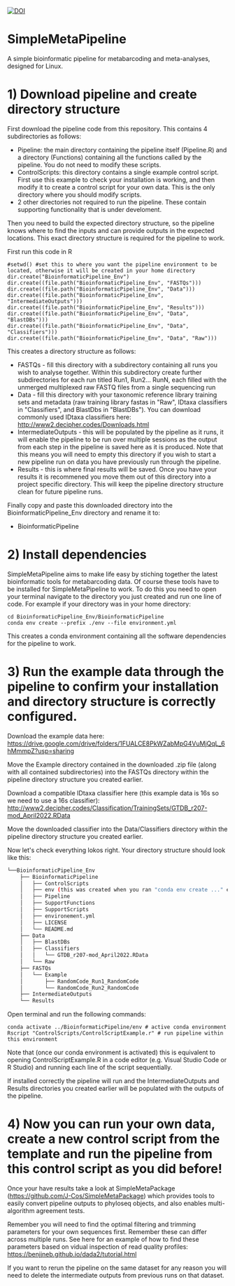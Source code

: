 [![DOI](https://zenodo.org/badge/DOI/10.5281/zenodo.7740558.svg)](https://doi.org/10.5281/zenodo.7740558)

# SimpleMetaPipeline
 A simple bioinformatic pipeline for metabarcoding and meta-analyses, designed for Linux.

# 1) Download pipeline and create directory structure

 First download the pipeline code from this repository. This contains 4 subdirectories as follows:
- Pipeline: the main directory containing the pipeline itself (Pipeline.R) and a directory (Functions) containing all the functions called by the pipeline. You do not need to modify these scripts.
- ControlScripts: this directory contains a single example control script. First use this example to check your installation is working, and then modify it to create a control script for your own data. This is the only directory where you should modify scripts.
- 2 other directories not required to run the pipeline. These contain supporting functionality that is under develoment.

 Then you need to build the expected directory structure, so the pipeline knows where to find the inputs and can provide outputs in the expected locations. This exact directory structure is required for the pipeline to work.

 First run this code in R

    #setwd() #set this to where you want the pipeline environment to be located, otherwise it will be created in your home directory
    dir.create("BioinformaticPipeline_Env")
    dir.create((file.path("BioinformaticPipeline_Env", "FASTQs")))
    dir.create((file.path("BioinformaticPipeline_Env", "Data")))
    dir.create((file.path("BioinformaticPipeline_Env", "IntermediateOutputs")))
    dir.create((file.path("BioinformaticPipeline_Env", "Results")))
    dir.create((file.path("BioinformaticPipeline_Env", "Data", "BlastDBs")))
    dir.create((file.path("BioinformaticPipeline_Env", "Data", "Classifiers")))
    dir.create((file.path("BioinformaticPipeline_Env", "Data", "Raw")))

This creates a directory structure as follows:
- FASTQs - fill this directory with a subdirectory containing all runs you wish to analyse together. Within this subdirectory create further subdirectories for each run titled Run1, Run2... RunN, each filled with the unmerged multiplexed raw FASTQ files from a single sequencing run
- Data - fill this directory with your taxonomic reference library training sets and metadata (raw training library fastas in "Raw", IDtaxa classifiers in "Classifiers", and BlastDbs in "BlastDBs"). You can download commonly used IDtaxa classifiers here: http://www2.decipher.codes/Downloads.html
- IntermediateOutputs - this will be populated by the pipeline as it runs, it will enable the pipeline to be run over multiple sessions as the output from each step in the pipeline is saved here as it is produced. Note that this means you will need to empty this directory if you wish to start a new pipeline run on data you have previously run through the pipeline.
- Results - this is where final results will be saved. Once you have your results it is recommened you move them out of this directory into a project specific directory. This will keep the pipeline directory structure clean for future pipeline runs.

Finally copy and paste this downloaded directory into the BioinformaticPipeline_Env directory and rename it to:
- BioinformaticPipeline

# 2) Install dependencies    
SimpleMetaPipeline aims to make life easy by stiching together the latest bioinformatic tools for metabarcoding data. Of course these tools have to be installed for SimpleMetaPipeline to work. To do this you need to open your terminal navigate to the directory you just created and run one line of code. For example if your directory was in your home directory:
    
    cd BioinformaticPipeline_Env/BioinformaticPipeline
    conda env create --prefix ./env --file environment.yml

This creates a conda environment containing all the software dependencies for the pipeline to work. 

# 3) Run the example data through the pipeline to confirm your installation and directory structure is correctly configured.

Download the example data here: https://drive.google.com/drive/folders/1FUALCE8PkWZabMpG4VuMjQqL_6hMmmpZ?usp=sharing

Move the Example directory contained in the downloaded .zip file (along with all contained subdirectories) into the FASTQs directory within the pipeline directory structure you created earlier.

Download a compatible IDtaxa classifier here (this example data is 16s so we need to use a 16s classifier): http://www2.decipher.codes/Classification/TrainingSets/GTDB_r207-mod_April2022.RData

Move the downloaded classifier into the Data/Classifiers directory within the pipeline directory structure you created earlier.

Now let's check everything lokos right. Your directory structure should look like this:

```bash
└──BioinformaticPipeline_Env
    ├── BioinformaticPipeline
    │   ├── ControlScripts
    │   ├── env (this was created when you ran "conda env create ..." earlier)
    │   ├── Pipeline
    │   ├── SupportFunctions
    │   ├── SupportScripts
    │   ├── environement.yml
    │   ├── LICENSE
    │   └── README.md
    ├── Data
    │   ├── BlastDBs
    │   ├── Classifiers
    │   │   └── GTDB_r207-mod_April2022.RData
    │   └── Raw
    ├── FASTQs
    │   └── Example
    │       ├── RandomCode_Run1_RandomCode
    │       └── RandomCode_Run2_RandomCode
    ├── IntermediateOutputs
    └── Results
```

Open terminal and run the following commands:

    conda activate ../BioinformaticPipeline/env # active conda environment
    Rscript "ControlScripts/ControlScriptExample.r" # run pipeline within this environment

Note that (once our conda environment is activated) this is equivalent to opening ControlScriptExample.R in a code editor (e.g. Visual Studio Code or R Studio) and running each line of the script sequentially.

If installed correctly the pipeline will run and the IntermediateOutputs and Results directories you created earlier will be populated with the outputs of the pipeline.

# 4) Now you can run your own data, create a new control script from the template and run the pipeline from this control script as you did before!

Once your have results take a look at SimpleMetaPackage (https://github.com/J-Cos/SimpleMetaPackage) which provides tools to easily convert pipeline outputs to phyloseq objects, and also enables multi-algorithm agreement tests.

Remember you will need to find the optimal filtering and trimming parameters for your own sequences first. Remember these can differ across multiple runs. See here for an example of how to find these parameters based on vidual inspection of read quality profiles: https://benjjneb.github.io/dada2/tutorial.html

If you want to rerun the pipeline on the same dataset for any reason you will need to delete the intermediate outputs from previous runs on that dataset.
